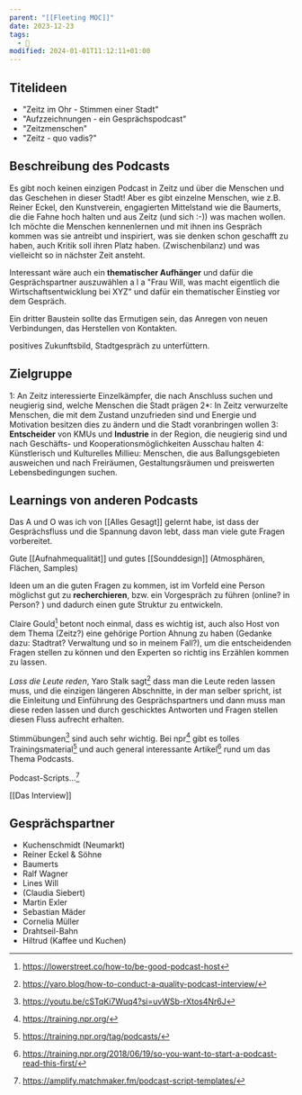 ```yaml
---
parent: "[[Fleeting MOC]]"
date: 2023-12-23
tags:
  - 🦠
modified: 2024-01-01T11:12:11+01:00
---
```


## Titelideen

- "Zeitz im Ohr - Stimmen einer Stadt"
- "Aufzzeichnungen - ein Gesprächspodcast"
- "Zeitzmenschen"
- "Zeitz - quo vadis?"

## Beschreibung des Podcasts

Es gibt noch keinen einzigen Podcast in Zeitz und über die Menschen und das Geschehen in dieser Stadt! Aber es gibt einzelne Menschen, wie z.B. Reiner Eckel, den Kunstverein, engagierten Mittelstand wie die Baumerts, die die Fahne hoch halten und aus Zeitz (und sich :-)) was machen wollen. Ich möchte die Menschen kennenlernen und mit ihnen ins Gespräch kommen was sie antreibt und inspiriert, was sie denken schon geschafft zu haben, auch Kritik soll ihren Platz haben. (Zwischenbilanz) und was vielleicht so in nächster Zeit ansteht. 

Interessant wäre auch ein **thematischer Aufhänger** und dafür die Gesprächspartner auszuwählen a l a "Frau Will, was macht eigentlich die Wirtschaftsentwicklung bei XYZ" und dafür ein thematischer Einstieg vor dem Gespräch. 

Ein dritter Baustein sollte das Ermutigen sein, das Anregen von neuen Verbindungen, das Herstellen von Kontakten. 

positives Zukunftsbild, Stadtgespräch zu unterfüttern.

## Zielgruppe 

1: An Zeitz interessierte Einzelkämpfer, die nach Anschluss suchen und neugierig sind, welche Menschen die Stadt prägen 
2*: In Zeitz verwurzelte Menschen, die mit dem Zustand unzufrieden sind und Energie und Motivation besitzen dies zu ändern und die  Stadt voranbringen wollen
3: **Entscheider** von KMUs und **Industrie** in der Region, die neugierig sind und nach Geschäfts- und Kooperationsmöglichkeiten Ausschau halten
4: Künstlerisch und Kulturelles Millieu: Menschen, die aus Ballungsgebieten ausweichen und nach Freiräumen, Gestaltungsräumen und preiswerten Lebensbedingungen suchen.

## Learnings von anderen Podcasts

Das A und O was ich von [[Alles Gesagt]] gelernt habe, ist dass der Gesprächsfluss und die Spannung davon lebt, dass man viele gute Fragen vorbereitet.

Gute [[Aufnahmequalität]] und gutes [[Sounddesign]] (Atmosphären, Flächen, Samples)

Ideen um an die guten Fragen zu kommen, ist im Vorfeld eine Person möglichst gut zu **recherchieren**, bzw. ein Vorgespräch zu führen (online? in Person? ) und dadurch einen gute Struktur zu entwickeln.

Claire Gould[^1] betont noch einmal, dass es wichtig ist, auch also Host von dem Thema (Zeitz?) eine gehörige Portion Ahnung zu haben (Gedanke dazu: Stadtrat? Verwaltung und so in meinem Fall?), um die entscheidenden Fragen stellen zu können und den Experten so richtig ins Erzählen kommen zu lassen. 

*Lass die Leute reden*, Yaro Stalk sagt[^2] dass man die Leute reden lassen muss, und die einzigen längeren Abschnitte, in der man selber spricht, ist die Einleitung und Einführung des Gesprächspartners und dann muss man diese reden lassen und durch geschicktes Antworten und Fragen stellen diesen Fluss aufrecht erhalten.

Stimmübungen[^3] sind auch sehr wichtig. Bei npr[^4] gibt es tolles Trainingsmaterial[^5] und auch general interessante Artikel[^6] rund um das Thema Podcasts.

Podcast-Scripts...[^7] 

[[Das Interview]]

## Gesprächspartner

- Kuchenschmidt (Neumarkt)
- Reiner Eckel & Söhne
- Baumerts
- Ralf Wagner 
- Lines Will
- (Claudia Siebert)
- Martin Exler
- Sebastian Mäder
- Cornelia Müller
- Drahtseil-Bahn
- Hiltrud (Kaffee und Kuchen)

[^1]: https://lowerstreet.co/how-to/be-good-podcast-host
[^2]: https://yaro.blog/how-to-conduct-a-quality-podcast-interview/
[^3]: https://youtu.be/cSTqKi7Wuq4?si=uvWSb-rXtos4Nr6J
[^4]: https://training.npr.org/
[^5]: https://training.npr.org/tag/podcasts/
[^6]: https://training.npr.org/2018/06/19/so-you-want-to-start-a-podcast-read-this-first/
[^7]: https://amplify.matchmaker.fm/podcast-script-templates/